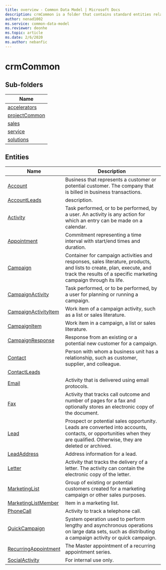 ```yaml
---
title: overview - Common Data Model | Microsoft Docs
description: crmCommon is a folder that contains standard entities related to the Common Data Model.
author: nenad1002
ms.service: common-data-model
ms.reviewer: deonhe
ms.topic: article
ms.date: 2/6/2020
ms.author: nebanfic
---
```


# crmCommon


## Sub-folders

|Name|
|---|
|[accelerators](accelerators/overview.md)|
|[projectCommon](projectCommon/overview.md)|
|[sales](sales/overview.md)|
|[service](service/overview.md)|
|[solutions](solutions/overview.md)|




## Entities

|Name|Description|
|---|---|
|[Account](Account.md)|Business that represents a customer or potential customer. The company that is billed in business transactions.|
|[AccountLeads](AccountLeads.md)|description.|
|[Activity](Activity.md)|Task performed, or to be performed, by a user. An activity is any action for which an entry can be made on a calendar.|
|[Appointment](Appointment.md)|Commitment representing a time interval with start/end times and duration.|
|[Campaign](Campaign.md)|Container for campaign activities and responses, sales literature, products, and lists to create, plan, execute, and track the results of a specific marketing campaign through its life.|
|[CampaignActivity](CampaignActivity.md)|Task performed, or to be performed, by a user for planning or running a campaign.|
|[CampaignActivityItem](CampaignActivityItem.md)|Work item of a campaign activity, such as a list or sales literature.|
|[CampaignItem](CampaignItem.md)|Work item in a campaign, a list or sales literature.|
|[CampaignResponse](CampaignResponse.md)|Response from an existing or a potential new customer for a campaign.|
|[Contact](Contact.md)|Person with whom a business unit has a relationship, such as customer, supplier, and colleague.|
|[ContactLeads](ContactLeads.md)||
|[Email](Email.md)|Activity that is delivered using email protocols.|
|[Fax](Fax.md)|Activity that tracks call outcome and number of pages for a fax and optionally stores an electronic copy of the document.|
|[Lead](Lead.md)|Prospect or potential sales opportunity. Leads are converted into accounts, contacts, or opportunities when they are qualified. Otherwise, they are deleted or archived.|
|[LeadAddress](LeadAddress.md)|Address information for a lead.|
|[Letter](Letter.md)|Activity that tracks the delivery of a letter. The activity can contain the electronic copy of the letter.|
|[MarketingList](MarketingList.md)|Group of existing or potential customers created for a marketing campaign or other sales purposes.|
|[MarketingListMember](MarketingListMember.md)|Item in a marketing list.|
|[PhoneCall](PhoneCall.md)|Activity to track a telephone call.|
|[QuickCampaign](QuickCampaign.md)|System operation used to perform lengthy and asynchronous operations on large data sets, such as distributing a campaign activity or quick campaign.|
|[RecurringAppointment](RecurringAppointment.md)|The Master appointment of a recurring appointment series.|
|[SocialActivity](SocialActivity.md)|For internal use only.|
